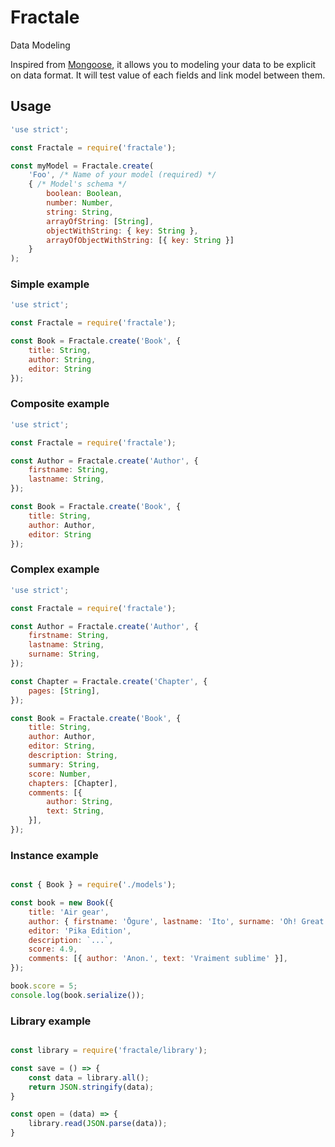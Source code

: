 # Fractale

Data Modeling

Inspired from [Mongoose](https://mongoosejs.com/docs/guide.html), it allows you to modeling your data to be explicit on data format.
It will test value of each fields and link model between them.

## Usage

```javascript
'use strict';

const Fractale = require('fractale');

const myModel = Fractale.create(
    'Foo', /* Name of your model (required) */
    { /* Model's schema */
        boolean: Boolean,
        number: Number,
        string: String,
        arrayOfString: [String],
        objectWithString: { key: String },
        arrayOfObjectWithString: [{ key: String }]
    }
);
```

### Simple example

```javascript
'use strict';

const Fractale = require('fractale');

const Book = Fractale.create('Book', {
    title: String,
    author: String,
    editor: String
});
```

### Composite example

```javascript
'use strict';

const Fractale = require('fractale');

const Author = Fractale.create('Author', {
    firstname: String,
    lastname: String,
});

const Book = Fractale.create('Book', {
    title: String,
    author: Author,
    editor: String
});
```

### Complex example

```javascript
'use strict';

const Fractale = require('fractale');

const Author = Fractale.create('Author', {
    firstname: String,
    lastname: String,
    surname: String,
});

const Chapter = Fractale.create('Chapter', {
    pages: [String],
});

const Book = Fractale.create('Book', {
    title: String,
    author: Author,
    editor: String,
    description: String,
    summary: String,
    score: Number,
    chapters: [Chapter],
    comments: [{
        author: String,
        text: String,
    }],
});
```

### Instance example

```javascript

const { Book } = require('./models');

const book = new Book({
    title: 'Air gear',
    author: { firstname: 'Ōgure', lastname: 'Ito', surname: 'Oh! Great' },
    editor: 'Pika Edition',
    description: `...`,
    score: 4.9,
    comments: [{ author: 'Anon.', text: 'Vraiment sublime' }],
});

book.score = 5;
console.log(book.serialize());
```

### Library example

```javascript

const library = require('fractale/library');

const save = () => {
    const data = library.all();
    return JSON.stringify(data);
}

const open = (data) => {
    library.read(JSON.parse(data));    
}
```